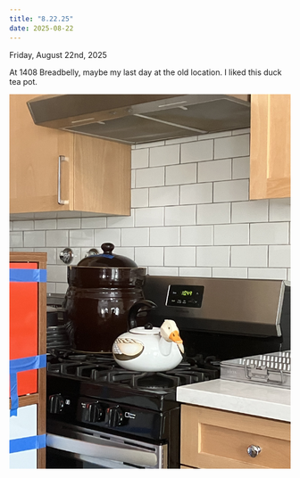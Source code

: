 ```yaml
---
title: "8.22.25"
date: 2025-08-22
---
```


Friday, August 22nd, 2025

At 1408 Breadbelly, maybe my last day at the old location. I liked this duck tea pot.

![Image 1](./IMG_6096.jpeg)
